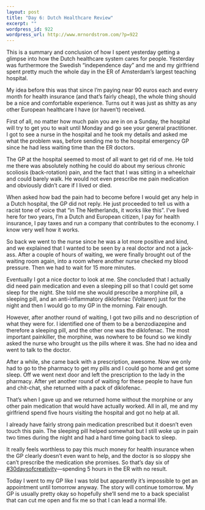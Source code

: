 ```yaml
--- 
layout: post
title: "Day 6: Dutch Healthcare Review"
excerpt: ""
wordpress_id: 922
wordpress_url: http://www.mrnordstrom.com/?p=922
---
```

<p>This is a summary and conclusion of how I spent yesterday getting a glimpse into how the Dutch healthcare system cares for people. Yesterday was furthermore the Swedish &ldquo;independence day&rdquo; and me and my girlfriend spent pretty much the whole day in the ER of Amsterdam&rsquo;s largest teaching hospital.</p>
<!--more-->
<p>My idea before this was that since I&rsquo;m paying near 90 euros each and every month for health insurance (and that&rsquo;s fairly cheap), the whole thing should be a nice and comfortable experience. Turns out it was just as shitty as any other European healthcare I have (or haven&rsquo;t) received.</p>
<p>First of all, no matter how much pain you are in on a Sunday, the hospital will try to get you to wait until Monday and go see your general practitioner. I got to see a nurse in the hospital and he took my details and asked me what the problem was, before sending me to the hospital emergency GP since he had less waiting time than the ER doctors.</p>
<p>The GP at the hospital seemed to most of all want to get rid of me. He told me there was absolutely nothing he could do about my serious chronic scoliosis (back-rotation) pain, and the fact that I was sitting in a wheelchair and could barely walk. He would not even prescribe me pain medication and obviously didn&rsquo;t care if I lived or died.</p>
<p>When asked how bad the pain had to become before I would get any help in a Dutch hospital, the GP did not reply. He just proceeded to tell us with a racist tone of voice that &ldquo;in The Netherlands, it works like this&rdquo;. I&rsquo;ve lived here for two years, I&rsquo;m a Dutch and European citizen, I pay for health insurance, I pay taxes and run a company that contributes to the economy. I know very well how it works.</p>
<p>So back we went to the nurse since he was a lot more positive and kind, and we explained that I wanted to be seen by a real doctor and not a jack-ass. After a couple of hours of waiting, we were finally brought out of the waiting room again, into a room where another nurse checked my blood pressure. Then we had to wait for 15 more minutes.</p>
<p>Eventually I got a nice doctor to look at me. She concluded that I actually did need pain medication and even a sleeping pill so that I could get some sleep for the night. She told me she would prescribe a morphine pill, a sleeping pill, and an anti-inflammatory diklofenac (Voltaren) just for the night and then I would go to my GP in the morning. Fair enough.</p>
<p>However, after another round of waiting, I got two pills and no description of what they were for. I identified one of them to be a benzodiazepine and therefore a sleeping pill, and the other one was the diklofenac. The most important painkiller, the morphine, was nowhere to be found so we kindly asked the nurse who brought us the pills where it was. She had no idea and went to talk to the doctor.</p>
<p>After a while, she came back with a prescription, awesome. Now we only had to go to the pharmacy to get my pills and I could go home and get some sleep. Off we went next door and left the prescription to the lady in the pharmacy. After yet another round of waiting for these people to have fun and chit-chat, she returned with a pack of diklofenac.</p>
<p>That&rsquo;s when I gave up and we returned home without the morphine or any other pain medication that would have actually worked. All in all, me and my girlfriend spend five hours visiting the hospital and got no help at all.</p>
<p>I already have fairly strong pain medication prescribed but it doesn&rsquo;t even touch this pain. The sleeping pill helped somewhat but I still woke up in pain two times during the night and had a hard time going back to sleep.</p>
<p>It really feels worthless to pay this much money for health insurance when the GP clearly doesn&rsquo;t even want to help, and the doctor is so sloppy she can&rsquo;t prescribe the medication she promises. So that&rsquo;s day six of <a href="http://30daysofcreativity.com">#30daysofcreativity</a>&mdash;spending 5 hours in the ER with no result.</p>
<p>Today I went to my GP like I was told but apparently it&rsquo;s impossible to get an appointment until tomorrow anyway. The story will continue tomorrow. My GP is usually pretty okay so hopefully she&rsquo;ll send me to a back specialist that can cut me open and fix me so that I can lead a normal life.</p>
